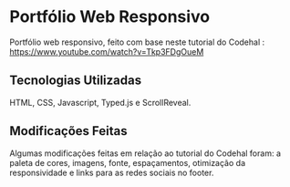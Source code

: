# Portfólio Web Responsivo
Portfólio web responsivo, feito com base neste tutorial do Codehal : https://www.youtube.com/watch?v=Tkp3FDgOueM

## Tecnologias Utilizadas 
HTML, CSS, Javascript, Typed.js  e ScrollReveal.

## Modificações Feitas
Algumas modificações feitas em relação ao tutorial do Codehal foram: a paleta de cores, imagens, fonte,
espaçamentos, otimização da responsividade e links para as redes sociais no footer.
